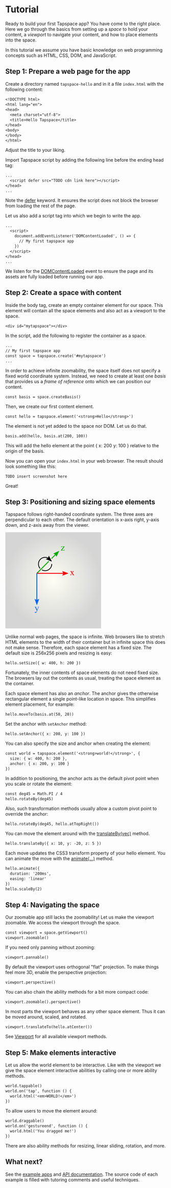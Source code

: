 # Tutorial

Ready to build your first Tapspace app? You have come to the right place. Here we go through the basics from setting up a *space* to hold your content, a *viewport* to navigate your content, and how to place elements into the space.

In this tutorial we assume you have basic knowledge on web programming concepts such as HTML, CSS, DOM, and JavaScript.

## Step 1: Prepare a web page for the app

Create a directory named `tapspace-hello` and in it a file `index.html` with the following content:

    <!DOCTYPE html>
    <html lang="en">
    <head>
      <meta charset="utf-8">
      <title>Hello Tapspace</title>
    </head>
    <body>
    </body>
    </html>

Adjust the title to your liking.

Import Tapspace script by adding the following line before the ending head tag:

    ...
      <script defer src="TODO cdn link here"></script>
    </head>
    ...

Note the [defer](https://developer.mozilla.org/en-US/docs/Web/HTML/Element/script) keyword. It ensures the script does not block the browser from loading the rest of the page.

Let us also add a script tag into which we begin to write the app.

    ...
      <script>
        document.addEventListener('DOMContentLoaded', () => {
          // My first tapspace app
        })
      </script>
    </head>
    ...

We listen for the [DOMContentLoaded](https://developer.mozilla.org/en-US/docs/Web/API/Window/DOMContentLoaded_event) event to ensure the page and its assets are fully loaded before running our app.

## Step 2: Create a space with content

Inside the body tag, create an empty container element for our space. This element will contain all the space elements and also act as a viewport to the space.

    <div id="mytapspace"></div>

In the script, add the following to register the container as a space.

    ...
    // My first tapspace app
    const space = tapspace.create('#mytapspace')
    ...

In order to achieve infinite zoomability, the space itself does not specify a fixed world coordinate system. Instead, we need to create at least one *basis* that provides us a *frame of reference* onto which we can position our content.

    const basis = space.createBasis()

Then, we create our first content element.

    const hello = tapspace.element('<strong>Hello</strong>')

The element is not yet added to the space nor DOM. Let us do that.

    basis.add(hello, basis.at(200, 100))

This will add the hello element at the point { x: 200 y: 100 } relative to the origin of the basis.

Now you can open your `index.html` in your web browser. The result should look something like this:

    TODO insert screenshot here

Great!

## Step 3: Positioning and sizing space elements

Tapspace follows right-handed coordinate system. The three axes are perpendicular to each other. The default orientation is x-axis right, y-axis down, and z-axis away from the viewer.

<p><img src="coordinates_directions_512.png" width="300" height="300" title="Right handed coordinate system"></p>

Unlike normal web pages, the space is infinite. Web browsers like to stretch HTML elements to the width of their container but in infinite space this does not make sense. Therefore, each space element has a fixed size. The default size is 256x256 pixels and resizing is easy:

    hello.setSize({ w: 400, h: 200 })

Fortunately, the inner contents of space elements do not need fixed size. The browsers lay out the contents as usual, treating the space element as the container.

Each space element has also an *anchor*. The anchor gives the otherwise rectangular element a single point-like location in space. This simplifies element placement, for example:

    hello.moveTo(basis.at(50, 20))

Set the anchor with `setAnchor` method:

    hello.setAnchor({ x: 200, y: 100 })

You can also specify the size and anchor when creating the element:

    const world = tapspace.element('<strong>world!</strong>', {
      size: { w: 400, h: 200 },
      anchor: { x: 200, y: 100 }
    })

In addition to positioning, the anchor acts as the default pivot point when you scale or rotate the element:

    const deg45 = Math.PI / 4
    hello.rotateBy(deg45)

Also, such transformation methods usually allow a custom pivot point to override the anchor:

    hello.rotateBy(deg45, hello.atTopRight())

You can move the element around with the [translateBy(vec)](../api#tapspacecomponentsabstractplanetranslateby) method.

    hello.translateBy({ x: 10, y: -20, z: 5 })

Each move updates the CSS3 transform property of your hello element. You can animate the move with the [animate(...)](../api#tapspacecomponentsabstractplaneanimate) method.

    hello.animate({
      duration: '200ms',
      easing: 'linear'
    })
    hello.scaleBy(2)

## Step 4: Navigating the space

Our zoomable app still lacks the zoomability! Let us make the viewport zoomable. We access the viewport through the space.

    const viewport = space.getViewport()
    viewport.zoomable()

If you need only panning without zooming:

    viewport.pannable()

By default the viewport uses orthogonal "flat" projection. To make things feel more 3D, enable the perspective projection:

    viewport.perspective()

You can also chain the ability methods for a bit more compact code:

    viewport.zoomable().perspective()

In most parts the viewport behaves as any other space element. Thus it can be moved around, scaled, and rotated.

    viewport.translateTo(hello.atCenter())

See [Viewport](../api#tapspacecomponentsviewport) for all available viewport methods.

## Step 5: Make elements interactive

Let us allow the world element to be interactive. Like with the viewport we give the space element interactive abilities by calling one or more ability methods.

    world.tappable()
    world.on('tap', function () {
      world.html('<em>WORLD!</em>')
    })

To allow users to move the element around:

    world.draggable()
    world.on('gestureend', function () {
      world.html('You dragged me!')
    })

There are also ability methods for resizing, linear sliding, rotation, and more.

## What next?

See the [example apps](../#examples) and [API documentation](../api). The source code of each example is filled with tutoring comments and useful techniques.
